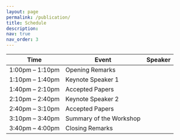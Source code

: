 ```yaml
---
layout: page
permalink: /publication/
title: Schedule
description: 
nav: true
nav_order: 3
---
```


<!-- For now, this page is assumed to be a static description of your courses. You can convert it to a collection similar to `_projects/` so that you can have a dedicated page for each course.

Organize your courses by years, topics, or universities, however you like! -->


| Time            | Event                                          | Speaker          |
|-----------------|------------------------------------------------|----------------- |
| 1:00pm – 1:10pm | Opening Remarks                                |
| 1:10pm – 1:40pm | Keynote Speaker 1                              |                  |
| 1:40pm – 2:10pm | Accepted Papers                                |                  | 
| 2:10pm – 2:40pm | Keynote Speaker 2                              |                  |
| 2:40pm – 3:10pm | Accepted Papers                                |                  |
| 3:10pm – 3:40pm | Summary of the Workshop                        |                  |
| 3:40pm – 4:00pm | Closing Remarks                                |                  